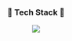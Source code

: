 <div align=center>
  <h3>🌱 Tech Stack 🌱</h3>
  <img src="https://img.shields.io/badge/Salesforce-00A1E0?style=flat&logo=Salesforce&logoColor=white"/>
<div>

<!--
**hyochu/hyochu** is a ✨ _special_ ✨ repository because its `README.md` (this file) appears on your GitHub profile.

Here are some ideas to get you started:

- 🔭 I’m currently working on ...
- 🌱 I’m currently learning ...
- 👯 I’m looking to collaborate on ...
- 🤔 I’m looking for help with ...
- 💬 Ask me about ...
- 📫 How to reach me: ...
- 😄 Pronouns: ...
- ⚡ Fun fact: ...
-->
